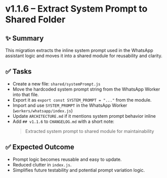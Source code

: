 # v1.1.6 – Extract System Prompt to Shared Folder

## ✨ Summary

This migration extracts the inline system prompt used in the WhatsApp assistant logic and moves it into a shared module for reusability and clarity.

## ✅ Tasks

- Create a new file: `shared/systemPrompt.js`
- Move the hardcoded system prompt string from the WhatsApp Worker into that file.
- Export it as `export const SYSTEM_PROMPT = "..."` from the module.
- Import and use `SYSTEM_PROMPT` in the WhatsApp Worker (`workers/whatsapp/index.js`)
- Update `ARCHITECTURE.md` if it mentions system prompt behavior inline
- Add `## v1.1.6` to `CHANGELOG.md` with a short note:
  > Extracted system prompt to shared module for maintainability

## ✅ Expected Outcome

- Prompt logic becomes reusable and easy to update.
- Reduced clutter in `index.js`.
- Simplifies future testability and potential prompt variation logic.

